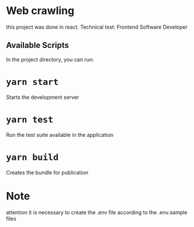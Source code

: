 # Web crawling

this project was done in react.
Technical test: Frontend Software Developer

## Available Scripts

In the project directory, you can run:

# `yarn start`

Starts the development server

# `yarn test`

Run the test suite available in the application

# `yarn build`

Creates the bundle for publication

# Note

attention it is necessary to create the .env file according to the .env.sample files
